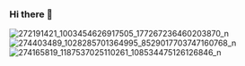 ### Hi there 👋
![272191421_1003454626917505_177267236460203870_n](https://user-images.githubusercontent.com/113145009/190705428-2d540bbc-fb5c-4b7d-80c3-37ef912840be.jpg)
![274403489_1028285701364995_8529017703747160768_n](https://user-images.githubusercontent.com/113145009/190705578-07c81667-ed4e-4c9e-8e6a-8fcb9ed67bce.jpg)
![274165819_1187537025110261_108534475126126846_n](https://user-images.githubusercontent.com/113145009/190705863-fc695907-085c-41d3-9219-ec324ba76d8d.jpg)

<!--
**jandaindonesiya/jandaindonesiya** is a ✨ _special_ ✨ repository because its `README.md` (this file) appears on your GitHub profile.

Here are some ideas to get you started:

- 🔭 I’m currently working on ...
- 🌱 I’m currently learning ...
- 👯 I’m looking to collaborate on ...
- 🤔 I’m looking for help with ...
- 💬 Ask me about ...
- 📫 How to reach me: ...
- 😄 Pronouns: ...
- ⚡ Fun fact: ...
-->
